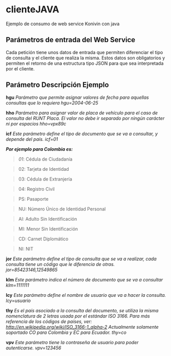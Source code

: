 # clienteJAVA
Ejemplo de consumo de web service Konivin con java

Parámetros de entrada del Web Service
--

Cada petición tiene unos datos de entrada que permiten diferenciar el tipo de consulta y el cliente que realiza la misma. Estos datos son obligatorios y permiten el retorno de una estructura tipo JSON para que sea interpretada por el cliente.

Parámetro	Descripción	Ejemplo
-

**hgu**	*Parámetro que permite asignar valores de fecha para aquellas consultas que lo requiera	hgu=2004-06-25*

**hho**	*Parámetro para asignar valor de placa de vehículo para el caso de consulta del RUNT Placa. El valor no debe ir separado por ningún carácter ni por espacios	hho=vpx89c*

**icf**	*Este parámetro define el tipo de documento que se va a consultar, y depende del país. icf=01*

***Por ejemplo para Colombia es:***

> *01*: Cédula de Ciudadanía

> 02: Tarjeta de Identidad

> 03: Cédula de Extranjería

> 04: Registro Civil

> PS: Pasaporte

> NU: Número Único de Identidad Personal

> AI: Adulto Sin Identificación

> MI: Menor Sin Identificación

> CD: Carnet Diplomático

> NI: NIT



**jor**	*Este parámetro define el tipo de consulta que se va a realizar, cada consulta tiene un código que le diferencia de otras.	jor=85423146,12549865*

**klm**	*Este parámetro indica el número de documento que se va a consultar	klm=1111111*

**lcy**	*Este parámetro define el nombre de usuario que va a hacer la consulta.	lcy=usuario*

**thy** *Es el país asociado a la consulta del documento, se utiliza la misma nomenclatura de 2 letras usada por el estándar ISO 3166. Para más referencia de los códigos de países, ver: http://en.wikipedia.org/wiki/ISO_3166-1_alpha-2 Actualmente solamente soportado CO para Colombia y EC para Ecuador. thy=co*

**vpv**	*Este parámetro tiene la contraseña de usuario para poder autenticarse.	vpv=123456*
